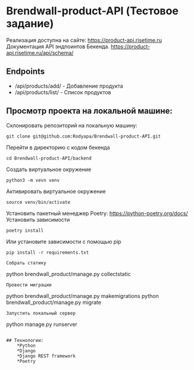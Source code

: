 # Brendwall-product-API (Тестовое задание)
Реализация доступна на сайте: https://product-api.risetime.ru
Документация API эндпоинтов Бекенда. https://product-api.risetime.ru/api/schema/

## Endpoints
* /api/products/add/ - Добавление продукта
* /api/products/list/ - Список продуктов
## Просмотр проекта на локальной машине:
Склонировать репозиторий на локальную машину:
```
git clone git@github.com:Rodyapa/Brendwall-product-API.git
```
Перейти в директорию с кодом бекенда
```
cd Brendwall-product-API/backend
```
Создать виртуальное окружение
```
python3 -m vevn venv 
```
Активировать виртуальное окружение
```
source venv/bin/activate
```
Установить пакетный менеджер Poetry: https://python-poetry.org/docs/
Установить зависимости
```
poetry install 
```
Или установите зависимости с помощью pip
```
pip install -r requirements.txt
```
```
Собрать статику
```
python brendwall_product/manage.py collectstatic
```
Провести миграции
```
python brendwall_product/manage.py makemigrations
python brendwall_product/manage.py migrate
```
Запустить локальный сервер
```
python manage.py runserver
```

## Технологии:
    *Python
    *Django
    *Django REST framework
    *Poetry

